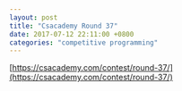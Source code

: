 ```yaml
---
layout: post
title: "Csacademy Round 37"
date: 2017-07-12 22:11:00 +0800
categories: "competitive programming"
---
```


[https://csacademy.com/contest/round-37/](https://csacademy.com/contest/round-37/)
